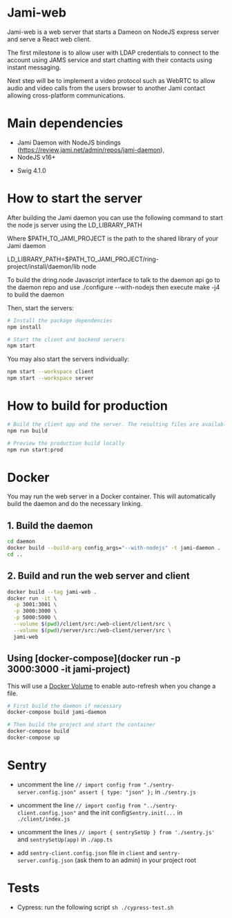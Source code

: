 # Jami-web

Jami-web is a web server that starts a Dameon on NodeJS express server and serve a React web client.

The first milestone is to allow user with LDAP credentials to connect to the account using JAMS service and start chatting with their contacts using instant messaging.

Next step will be to implement a video protocol such as WebRTC to allow audio and video calls from the users browser to another Jami contact allowing cross-platform communications.

# Main dependencies

- Jami Daemon with NodeJS bindings (https://review.jami.net/admin/repos/jami-daemon),
- NodeJS v16+

* Swig 4.1.0

# How to start the server

After building the Jami daemon you can use the following command to start the node js server using the LD_LIBRARY_PATH

Where $PATH_TO_JAMI_PROJECT is the path to the shared library of your Jami daemon

LD_LIBRARY_PATH=$PATH_TO_JAMI_PROJECT/ring-project/install/daemon/lib node

To build the dring.node Javascript interface to talk to the daemon api go to the daemon repo and use ./configure --with-nodejs then execute make -j4 to build the daemon

Then, start the servers:

```bash
# Install the package dependencies
npm install

# Start the client and backend servers
npm start
```

You may also start the servers individually:

```bash
npm start --workspace client
npm start --workspace server
```

# How to build for production

```bash
# Build the client app and the server. The resulting files are available in `client/dist` and `server/dist` respectively
npm run build

# Preview the production build locally
npm run start:prod
```

# Docker

You may run the web server in a Docker container. This will automatically build the daemon and do the necessary linking.

## 1. Build the daemon

```bash
cd daemon
docker build --build-arg config_args="--with-nodejs" -t jami-daemon .
cd ..
```

## 2. Build and run the web server and client

```bash
docker build --tag jami-web .
docker run -it \
  -p 3001:3001 \
  -p 3000:3000 \
  -p 5000:5000 \
  --volume $(pwd)/client/src:/web-client/client/src \
  --volume $(pwd)/server/src:/web-client/server/src \
  jami-web
```

## Using [docker-compose](docker run -p 3000:3000 -it jami-project)

This will use a [Docker Volume](https://docs.docker.com/storage/volumes/) to enable auto-refresh when you change a file.

```bash
# First build the daemon if necessary
docker-compose build jami-daemon

# Then build the project and start the container
docker-compose build
docker-compose up
```

# Sentry

- uncomment the line `// import config from "./sentry-server.config.json" assert { type: "json" };` in `./sentry.js`

- uncomment the line `// import config from "../sentry-client.config.json"` and the init config`Sentry.init(...` in `./client/index.js`

- uncomment the lines `// import { sentrySetUp } from './sentry.js'` and `sentrySetUp(app)` in `./app.ts`

- add `sentry-client.config.json` file in `client` and `sentry-server.config.json` (ask them to an admin) in your project root

# Tests

- Cypress: run the following script `sh ./cypress-test.sh`
